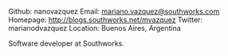 Github:   nanovazquez
Email:    mariano.vazquez@southworks.com
Homepage: http://blogs.southworks.net/mvazquez
Twitter: marianodvazquez
Location: Buenos Aires, Argentina

Software developer at Southworks.